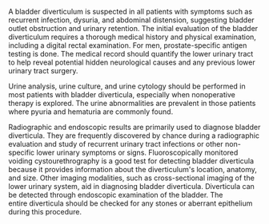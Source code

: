 A bladder diverticulum is suspected in all patients with symptoms such as recurrent infection, dysuria, and abdominal distension, suggesting bladder outlet obstruction and urinary retention. The initial evaluation of the bladder diverticulum requires a thorough medical history and physical examination, including a digital rectal examination. For men, prostate-specific antigen testing is done. The medical record should quantify the lower urinary tract to help reveal potential hidden neurological causes and any previous lower urinary tract surgery.

Urine analysis, urine culture, and urine cytology should be performed in most patients with bladder diverticula, especially when nonoperative therapy is explored. The urine abnormalities are prevalent in those patients where pyuria and hematuria are commonly found.

Radiographic and endoscopic results are primarily used to diagnose bladder diverticula. They are frequently discovered by chance during a radiographic evaluation and study of recurrent urinary tract infections or other non-specific lower urinary symptoms or signs. Fluoroscopically monitored voiding cystourethrography is a good test for detecting bladder diverticula because it provides information about the diverticulum's location, anatomy, and size. Other imaging modalities, such as cross-sectional imaging of the lower urinary system, aid in diagnosing bladder diverticula. Diverticula can be detected through endoscopic examination of the bladder. The entire diverticula should be checked for any stones or aberrant epithelium during this procedure.